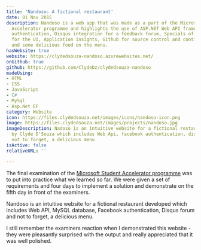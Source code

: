 ```yaml
---
title: 'Nandoso: A fictional restaurant'
date: 01 Nov 2015
description: Nandoso is a web app that was made as a part of the Microsoft Student
  Accelerator programme and highlights the use of ASP.NET Web API framework, Facebook
  authentication, Disqus integration for a feedback forum, Specials of the day, Bootstrap
  for the UI, Application insights, Github for source control and continuous deployment
  and some delicious food on the menu.
hasWebsite: true
website: https://clydedsouza-nandoso.azurewebsites.net/
onGithub: true
github: https://github.com/ClydeDz/clydedsouza-nandoso
madeUsing:
- HTML
- CSS
- JavaScript
- C#
- MySql
- Asp.Net EF
category: Website
icon: https://files.clydedsouza.net/images/icons/nandoso-icon.png
image: https://files.clydedsouza.net/images/projects/nandoso.jpg
imageDescription: Nadoso is an intuitive website for a fictional restaurant developed
  by Clyde D'Souza which includes Web Api, facebook authentication, disqus forum and
  not to forget, a delicious menu
isActive: false
relativeURL: ''

---
```

The final examination of the [Microsoft Student Accelerator programme](https://twitter.com/nz_msa) was to put into practice what we learned so far. We were given a set of requirements and four days to implement a solution and demonstrate on the fifth day in front of the examiners.

Nandoso is an intuitive website for a fictional restaurant developed which includes Web API, MySQL database, Facebook authentication, Disqus forum and not to forget, a delicious menu.

I still remember the examiners reaction when I demonstrated this website - they were pleasantly surprised with the output and really appreciated that it was well polished.